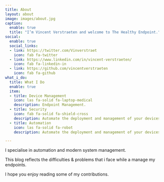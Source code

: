 ```yaml
---
title: About
layout: about
image: images/about.jpg
caption:
  enable: true
  title: "I’m Vincent Verstraeten and welcome to The Healthy Endpoint."
social:
  enable: true
  social_links:
  - link: https://twitter.com/Vinverstraet
    icon: fab fa-twitter
  - link: https://www.linkedin.com/in/vincent-verstraeten/
    icon: fab fa-linkedin-in
  - link: https://github.com/vincentverstraeten
    icon: fab fa-github
what_i_do:
  title: What I Do
  enable: true
  item:
  - title: Device Management
    icon: las fa-solid fa-laptop-medical
    description: Endpoint Management.
  - title: Security
    icon: fab fa-solid fa-shield-cross
    description: Automate the deployment and management of your devices.
  - title: Automation
    icon: las fa-solid fa-robot
    description: Automate the deployment and management of your devices.

---
```

I specialise in automation and modern system management. 

This blog reflects the difficulties & problems that i face while a manage my endpoints.

I hope you enjoy reading some of my contributions.